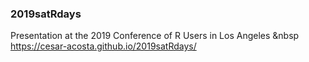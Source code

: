 ### 2019satRdays
Presentation at the 2019 Conference of R Users in Los Angeles &nbsp https://cesar-acosta.github.io/2019satRdays/
